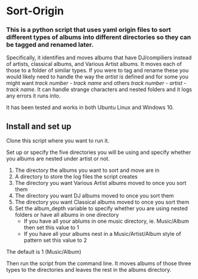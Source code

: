 # Sort-Origin
### This is a python script that uses yaml origin files to sort different types of albums into different directories so they can be tagged and renamed later.
Specifically, it identifies and moves albums that have DJ/compiliers instead of artists, classical albums, and Various Artist albums. It moves each of those to a folder of similar types. If you were to tag and rename these you would likely need to handle the way the _artist_ is defined and for some you might want _track number - track name_  and others _track number - artist - track name_. It can handle strange characters and nested folders and it logs any errors it runs into.

It has been tested and works in both Ubuntu Linux and Windows 10.

## Install and set up
Clone this script where you want to run it.

Set up or specify the five directories you will be using and specify whether you albums are nested under artist or not.
1. The directory the albums you want to sort and move are in
2. A directory to store the log files the script creates
3. The directory you want Various Artist albums moved to once you sort them
4. The directory you want DJ albums moved to once you sort them
5. The directory you want Classical albums moved to once you sort them
6. Set the album_depth variable to specify whether you are using nested folders or have all albums in one directory
   - If you have all your ablums in one music directory, ie. Music/Album then set this value to 1
   - If you have all your albums nest in a Music/Artist/Album style of pattern set this value to 2

The default is 1 (Music/Album)

Then run the script from the command line.  It moves albums of those three types to the directories and leaves the rest in the albums directory.

